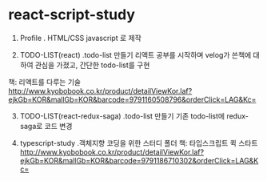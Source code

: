 # react-script-study

1. Profile 
. HTML/CSS javascript 로 제작

2. TODO-LIST(react)
.todo-list 만들기
리액트 공부를 시작하며 velog가 쓴책에 대하여 관심을 가졌고, 간단한  todo-list를 구현

책: 리액트를 다루는 기술 
http://www.kyobobook.co.kr/product/detailViewKor.laf?ejkGb=KOR&mallGb=KOR&barcode=9791160508796&orderClick=LAG&Kc=

3. TODO-LIST(react-redux-saga)
.todo-list 만들기
기존 todo-list에 redux-saga로 코드 변경

4. typescript-study
.객체지향 코딩을 위한 스터디 폴더
책: 타입스크립트 퀵 스타트
http://www.kyobobook.co.kr/product/detailViewKor.laf?ejkGb=KOR&mallGb=KOR&barcode=9791186710302&orderClick=LAG&Kc=
